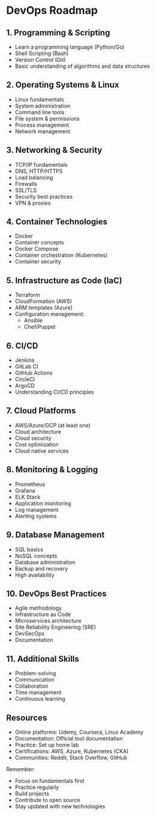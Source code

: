 # DevOps Roadmap

## 1. Programming & Scripting
- Learn a programming language (Python/Go)
- Shell Scripting (Bash)
- Version Control (Git)
- Basic understanding of algorithms and data structures

## 2. Operating Systems & Linux
- Linux fundamentals
- System administration
- Command line tools
- File system & permissions
- Process management
- Network management

## 3. Networking & Security
- TCP/IP fundamentals
- DNS, HTTP/HTTPS
- Load balancing
- Firewalls
- SSL/TLS
- Security best practices
- VPN & proxies

## 4. Container Technologies
- Docker
- Container concepts
- Docker Compose
- Container orchestration (Kubernetes)
- Container security

## 5. Infrastructure as Code (IaC)
- Terraform
- CloudFormation (AWS)
- ARM templates (Azure)
- Configuration management:
  - Ansible
  - Chef/Puppet

## 6. CI/CD
- Jenkins
- GitLab CI
- GitHub Actions
- CircleCI
- ArgoCD
- Understanding CI/CD principles

## 7. Cloud Platforms
- AWS/Azure/GCP (at least one)
- Cloud architecture
- Cloud security
- Cost optimization
- Cloud native services

## 8. Monitoring & Logging
- Prometheus
- Grafana
- ELK Stack
- Application monitoring
- Log management
- Alerting systems

## 9. Database Management
- SQL basics
- NoSQL concepts
- Database administration
- Backup and recovery
- High availability

## 10. DevOps Best Practices
- Agile methodology
- Infrastructure as Code
- Microservices architecture
- Site Reliability Engineering (SRE)
- DevSecOps
- Documentation

## 11. Additional Skills
- Problem-solving
- Communication
- Collaboration
- Time management
- Continuous learning

## Resources
- Online platforms: Udemy, Coursera, Linux Academy
- Documentation: Official tool documentation
- Practice: Set up home lab
- Certifications: AWS, Azure, Kubernetes (CKA)
- Communities: Reddit, Stack Overflow, GitHub

Remember:
- Focus on fundamentals first
- Practice regularly
- Build projects
- Contribute to open source
- Stay updated with new technologies


